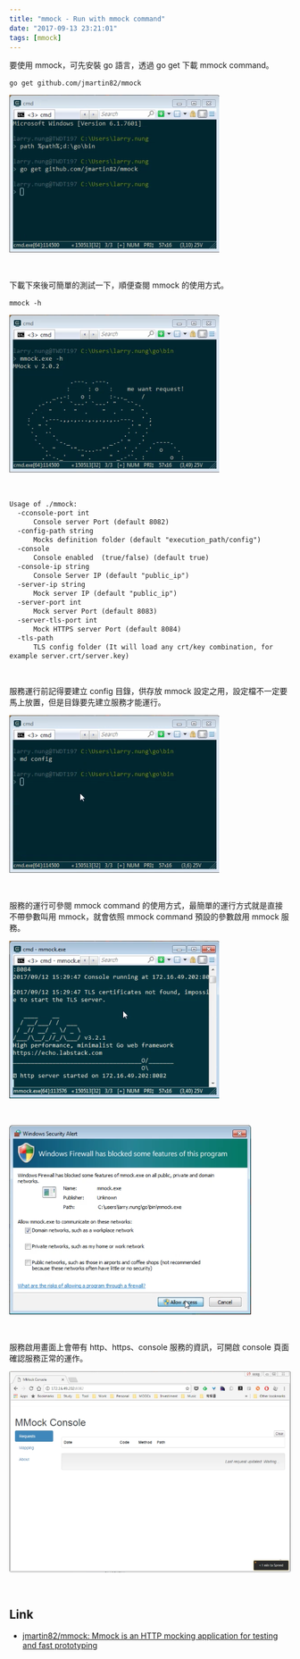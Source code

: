 ```yaml
---
title: "mmock - Run with mmock command"
date: "2017-09-13 23:21:01"
tags: [mmock]
---
```



要使用 mmock，可先安裝 go 語言，透過 go get 下載 mmock command。   

<!-- More -->

    go get github.com/jmartin82/mmock

![1.png](1.png)

<br/>


下載下來後可簡單的測試一下，順便查閱 mmock 的使用方式。  

    mmock -h

![2.png](2.png)

<br/>


    Usage of ./mmock:
      -cconsole-port int
          Console server Port (default 8082)
      -config-path string
          Mocks definition folder (default "execution_path/config")
      -console
          Console enabled  (true/false) (default true)
      -console-ip string
          Console Server IP (default "public_ip")
      -server-ip string
          Mock server IP (default "public_ip")
      -server-port int
          Mock server Port (default 8083)
      -server-tls-port int
          Mock HTTPS server Port (default 8084)
      -tls-path
          TLS config folder (It will load any crt/key combination, for example server.crt/server.key)

<br/>


服務運行前記得要建立 config 目錄，供存放 mmock 設定之用，設定檔不一定要馬上放置，但是目錄要先建立服務才能運行。  

![3.png](3.png)

<br/>


服務的運行可參閱 mmock command 的使用方式，最簡單的運行方式就是直接不帶參數叫用 mmock，就會依照 mmock command 預設的參數啟用 mmock 服務。  

![4.png](4.png)

<br/>


![5.png](5.png)

<br/>


服務啟用畫面上會帶有 http、https、console 服務的資訊，可開啟 console 頁面確認服務正常的運作。  

![6.png](6.png)

<br/>


Link
----
* [jmartin82/mmock: Mmock is an HTTP mocking application for testing and fast prototyping](https://github.com/jmartin82/mmock)
